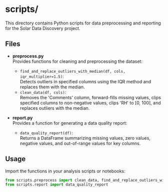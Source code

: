 # scripts/

This directory contains Python scripts for data preprocessing and reporting for the Solar Data Discovery project.

## Files

- **preprocess.py**  
  Provides functions for cleaning and preprocessing the dataset:
  - `find_and_replace_outliers_with_median(df, cols, iqr_multiplier=1.5)`:  
    Detects outliers in specified columns using the IQR method and replaces them with the median.
  - `clean_data(df, cols)`:  
    Removes the 'Comments' column, forward-fills missing values, clips specified columns to non-negative values, clips 'RH' to [0, 100], and replaces outliers with the median.

- **report.py**  
  Provides a function for generating a data quality report:
  - `data_quality_report(df)`:  
    Returns a DataFrame summarizing missing values, zero values, negative values, and out-of-range values for key columns.

## Usage

Import the functions in your analysis scripts or notebooks:

```python
from scripts.preprocess import clean_data, find_and_replace_outliers_with_median
from scripts.report import data_quality_report